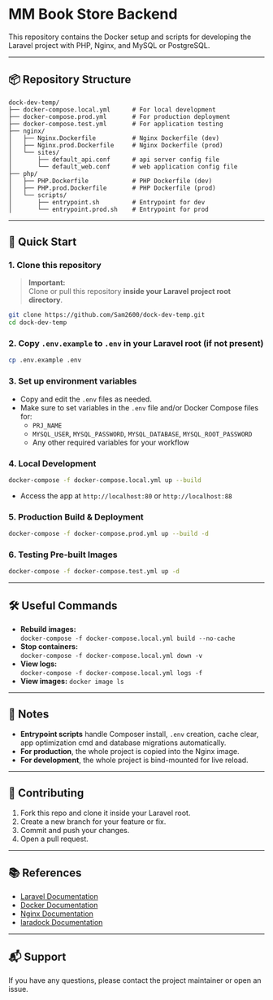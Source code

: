 # MM Book Store Backend

This repository contains the Docker setup and scripts for developing the Laravel project with PHP, Nginx, and MySQL or PostgreSQL.

---

## 📦 Repository Structure

```
dock-dev-temp/
├── docker-compose.local.yml      # For local development
├── docker-compose.prod.yml       # For production deployment
├── docker-compose.test.yml       # For application testing
├── nginx/
│   ├── Nginx.Dockerfile          # Nginx Dockerfile (dev)
│   ├── Nginx.prod.Dockerfile     # Nginx Dockerfile (prod)
│   └── sites/
│       ├── default_api.conf      # api server config file
│       └── default_web.conf      # web application config file
├── php/
│   ├── PHP.Dockerfile            # PHP Dockerfile (dev)
│   ├── PHP.prod.Dockerfile       # PHP Dockerfile (prod)
│   └── scripts/
│       ├── entrypoint.sh         # Entrypoint for dev
│       └── entrypoint.prod.sh    # Entrypoint for prod
```

---

## 🚀 Quick Start

### 1. **Clone this repository**

> **Important:**  
> Clone or pull this repository **inside your Laravel project root directory**.

```sh
git clone https://github.com/Sam2600/dock-dev-temp.git
cd dock-dev-temp
```

### 2. **Copy `.env.example` to `.env` in your Laravel root (if not present)**

```sh
cp .env.example .env
```

### 3. **Set up environment variables**

- Copy and edit the `.env` files as needed.
- Make sure to set variables in the `.env` file and/or Docker Compose files for:
  - `PRJ_NAME`
  - `MYSQL_USER`, `MYSQL_PASSWORD`, `MYSQL_DATABASE`, `MYSQL_ROOT_PASSWORD`
  - Any other required variables for your workflow

### 4. **Local Development**

```sh
docker-compose -f docker-compose.local.yml up --build
```

- Access the app at `http://localhost:80` or  `http://localhost:88`

### 5. **Production Build & Deployment**

```sh
docker-compose -f docker-compose.prod.yml up --build -d
```

### 6. **Testing Pre-built Images**

```sh
docker-compose -f docker-compose.test.yml up -d
```

---

## 🛠️ Useful Commands

- **Rebuild images:**  
  `docker-compose -f docker-compose.local.yml build --no-cache`
- **Stop containers:**  
  `docker-compose -f docker-compose.local.yml down -v`
- **View logs:**  
  `docker-compose -f docker-compose.local.yml logs -f`
- **View images:**
   `docker image ls`
---

## 📝 Notes

- **Entrypoint scripts** handle Composer install, `.env` creation, cache clear, app optimization cmd and database migrations automatically.
- **For production**, the whole project is copied into the Nginx image.
- **For development**, the whole project is bind-mounted for live reload.
---

## 🤝 Contributing

1. Fork this repo and clone it inside your Laravel root.
2. Create a new branch for your feature or fix.
3. Commit and push your changes.
4. Open a pull request.

---

## 📚 References

- [Laravel Documentation](https://laravel.com/docs)
- [Docker Documentation](https://www.docker.com/)
- [Nginx Documentation](https://nginx.org/)
- [laradock Documentation](https://laradock.io/)

---

## 📬 Support

If you have any questions, please contact the project maintainer or open an issue.
